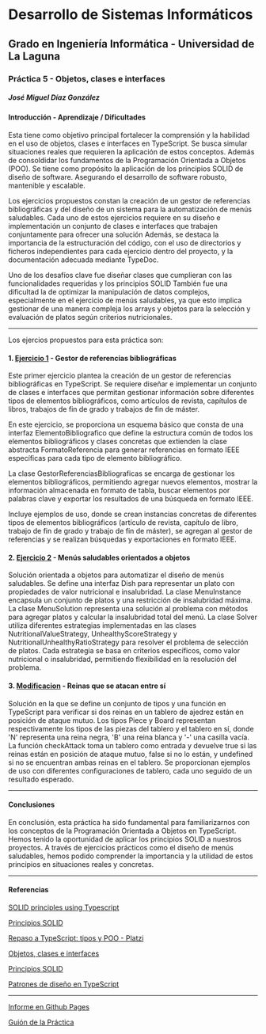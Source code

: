 # **Desarrollo de Sistemas Informáticos**

## Grado en Ingeniería Informática - Universidad de La Laguna

### Práctica 5 - Objetos, clases e interfaces

##### José Miguel Díaz González

#### Introducción - Aprendizaje / Dificultades

Esta tiene como objetivo principal fortalecer la comprensión y la habilidad en el uso de objetos, clases e interfaces en TypeScript. Se busca simular situaciones reales que requieren la aplicación de estos conceptos. Además de consoldidar los fundamentos de la Programación Orientada a Objetos (POO). Se tiene como propósito la aplicación de los principios SOLID de diseño de software. Asegurando el desarrollo de software robusto, mantenible y escalable.

Los ejercicios propuestos constan la creación de un gestor de referencias bibliográficas y del diseño de un sistema para la automatización de menús saludables. Cada uno de estos ejercicios requiere en su diseño e implementación un conjunto de clases e interfaces que trabajen conjuntamente para ofrecer una solución Además, se destaca la importancia de la estructuración del código, con el uso de directorios y ficheros independientes para cada ejercicio dentro del proyecto, y la documentación adecuada mediante TypeDoc.

Uno de los desafíos clave fue diseñar clases que cumplieran con las funcionalidades requeridas y los principios SOLID
También fue una dificultad la de optimizar la manipulación de datos complejos, especialmente en el ejercicio de menús saludables, ya que esto implica gestionar de una manera compleja los  arrays y objetos para la selección y evaluación de platos según criterios nutricionales.

---

Los ejercios propuestos para esta práctica son:

#### 1. [Ejercicio 1]() - Gestor de referencias bibliográficas

Este primer ejercicio plantea la creación de un gestor de referencias bibliográficas en TypeScript. Se requiere diseñar e implementar un conjunto de clases e interfaces que permitan gestionar información sobre diferentes tipos de elementos bibliográficos, como artículos de revista, capítulos de libros, trabajos de fin de grado y trabajos de fin de máster.

   En este ejercicio, se proporciona un esquema básico que consta de una interfaz ElementoBibliografico que define la estructura común de todos los elementos bibliográficos y clases concretas que extienden la clase abstracta FormatoReferencia para generar referencias en formato IEEE específicas para cada tipo de elemento bibliográfico.

La clase GestorReferenciasBibliograficas se encarga de gestionar los elementos bibliográficos, permitiendo agregar nuevos elementos, mostrar la información almacenada en formato de tabla, buscar elementos por palabras clave y exportar los resultados de una búsqueda en formato IEEE.

Incluye ejemplos de uso, donde se crean instancias concretas de diferentes tipos de elementos bibliográficos (artículo de revista, capítulo de libro, trabajo de fin de grado y trabajo de fin de máster), se agregan al gestor de referencias y se realizan búsquedas y exportaciones en formato IEEE.

#### 2. [Ejercicio 2]() - Menús saludables orientados a objetos

Solución orientada a objetos para automatizar el diseño de menús saludables. Se define una interfaz Dish para representar un plato con propiedades de valor nutricional e insalubridad. La clase MenuInstance encapsula un conjunto de platos y una restricción de insalubridad máxima. La clase MenuSolution representa una solución al problema con métodos para agregar platos y calcular la insalubridad total del menú. La clase Solver utiliza diferentes estrategias implementadas en las clases NutritionalValueStrategy, UnhealthyScoreStrategy y NutritionalUnhealthyRatioStrategy para resolver el problema de selección de platos. Cada estrategia se basa en criterios específicos, como valor nutricional o insalubridad, permitiendo flexibilidad en la resolución del problema.

#### 3. [Modificacion]() - Reinas que se atacan entre sí

Solución en la que se define un conjunto de tipos y una función en TypeScript para verificar si dos reinas en un tablero de ajedrez están en posición de ataque mutuo. Los tipos Piece y Board representan respectivamente los tipos de las piezas del tablero y el tablero en sí, donde 'N' representa una reina negra, 'B' una reina blanca y '-' una casilla vacía. La función checkAttack toma un tablero como entrada y devuelve true si las reinas están en posición de ataque mutuo, false si no lo están, y undefined si no se encuentran ambas reinas en el tablero. Se proporcionan ejemplos de uso con diferentes configuraciones de tablero, cada uno seguido de un resultado esperado.

---

#### Conclusiones

En conclusión, esta práctica ha sido fundamental para familiarizarnos con los conceptos de la Programación Orientada a Objetos en TypeScript. Hemos tenido la oportunidad de aplicar los principios SOLID a nuestros proyectos. A través de ejercicios prácticos como el diseño de menús saludables, hemos podido comprender la importancia y la utilidad de estos principios en situaciones reales y concretas.

---

#### Referencias

[SOLID principles using Typescript](https://samueleresca.net/solid-principles-using-typescript/)

[Principios SOLID](https://ull-esit-inf-dsi-2324.github.io/typescript-theory/typescript-solid.html)

[Repaso a TypeScript: tipos y POO - Platzi](https://platzi.com/clases/2272-nestjs/37073-repaso-a-typescript-tipos-y-poo/)

[Objetos, clases e interfaces](https://ull-esit-inf-dsi-2324.github.io/typescript-theory/typescript-objects-classes-interfaces.html)

[Principios SOLID ](https://ull-esit-inf-dsi-2324.github.io/typescript-theory/typescript-solid.html)

[Patrones de diseño en TypeScript ](https://ull-esit-inf-dsi-2324.github.io/typescript-theory/typescript-patterns.html)

---

[Informe en Github Pages](https://ull-esit-inf-dsi-2324.github.io/ull-esit-inf-dsi-23-24-prct05-objects-classes-interfaces-alu0101203294/)

[Guión de la Práctica](https://ull-esit-inf-dsi-2324.github.io/prct05-objects-classes-interfaces/)
